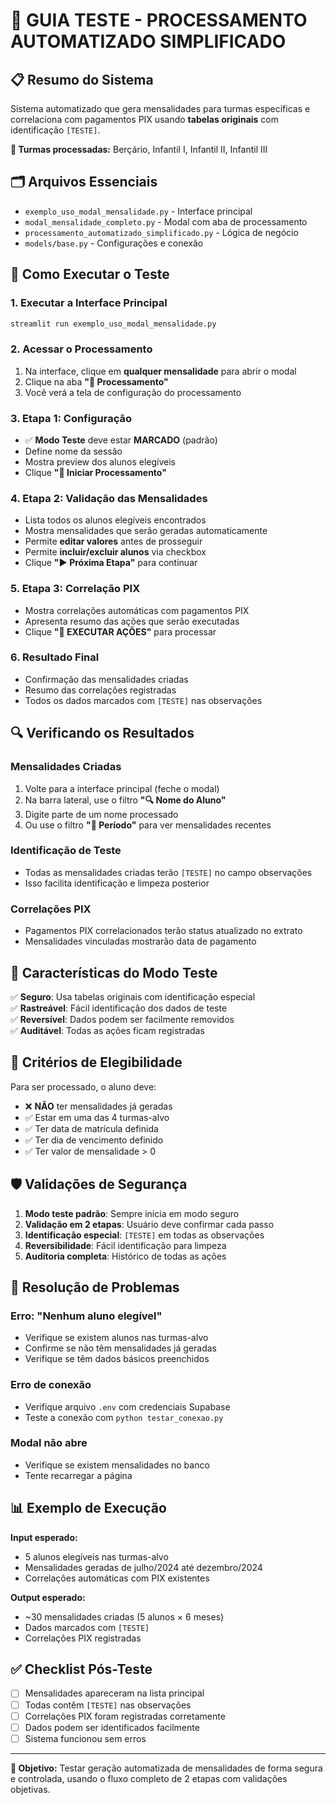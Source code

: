 # 🚀 GUIA TESTE - PROCESSAMENTO AUTOMATIZADO SIMPLIFICADO

## 📋 Resumo do Sistema

Sistema automatizado que gera mensalidades para turmas específicas e correlaciona com pagamentos PIX usando **tabelas originais** com identificação `[TESTE]`.

**🎯 Turmas processadas:** Berçário, Infantil I, Infantil II, Infantil III

## 🗂️ Arquivos Essenciais

- `exemplo_uso_modal_mensalidade.py` - Interface principal
- `modal_mensalidade_completo.py` - Modal com aba de processamento
- `processamento_automatizado_simplificado.py` - Lógica de negócio
- `models/base.py` - Configurações e conexão

## 🚀 Como Executar o Teste

### 1. **Executar a Interface Principal**
```bash
streamlit run exemplo_uso_modal_mensalidade.py
```

### 2. **Acessar o Processamento**
1. Na interface, clique em **qualquer mensalidade** para abrir o modal
2. Clique na aba **"🤖 Processamento"**
3. Você verá a tela de configuração do processamento

### 3. **Etapa 1: Configuração**
- ✅ **Modo Teste** deve estar **MARCADO** (padrão)
- Define nome da sessão
- Mostra preview dos alunos elegíveis
- Clique **"🚀 Iniciar Processamento"**

### 4. **Etapa 2: Validação das Mensalidades**
- Lista todos os alunos elegíveis encontrados
- Mostra mensalidades que serão geradas automaticamente
- Permite **editar valores** antes de prosseguir
- Permite **incluir/excluir alunos** via checkbox
- Clique **"▶️ Próxima Etapa"** para continuar

### 5. **Etapa 3: Correlação PIX**
- Mostra correlações automáticas com pagamentos PIX
- Apresenta resumo das ações que serão executadas
- Clique **"🚀 EXECUTAR AÇÕES"** para processar

### 6. **Resultado Final**
- Confirmação das mensalidades criadas
- Resumo das correlações registradas
- Todos os dados marcados com `[TESTE]` nas observações

## 🔍 Verificando os Resultados

### **Mensalidades Criadas**
1. Volte para a interface principal (feche o modal)
2. Na barra lateral, use o filtro **"🔍 Nome do Aluno"**
3. Digite parte de um nome processado
4. Ou use o filtro **"📅 Período"** para ver mensalidades recentes

### **Identificação de Teste**
- Todas as mensalidades criadas terão `[TESTE]` no campo observações
- Isso facilita identificação e limpeza posterior

### **Correlações PIX**
- Pagamentos PIX correlacionados terão status atualizado no extrato
- Mensalidades vinculadas mostrarão data de pagamento

## 🧪 Características do Modo Teste

✅ **Seguro**: Usa tabelas originais com identificação especial  
✅ **Rastreável**: Fácil identificação dos dados de teste  
✅ **Reversível**: Dados podem ser facilmente removidos  
✅ **Auditável**: Todas as ações ficam registradas  

## 🎯 Critérios de Elegibilidade

Para ser processado, o aluno deve:
- ❌ **NÃO** ter mensalidades já geradas
- ✅ Estar em uma das 4 turmas-alvo
- ✅ Ter data de matrícula definida
- ✅ Ter dia de vencimento definido  
- ✅ Ter valor de mensalidade > 0

## 🛡️ Validações de Segurança

1. **Modo teste padrão**: Sempre inicia em modo seguro
2. **Validação em 2 etapas**: Usuário deve confirmar cada passo
3. **Identificação especial**: `[TESTE]` em todas as observações
4. **Reversibilidade**: Fácil identificação para limpeza
5. **Auditoria completa**: Histórico de todas as ações

## 🔧 Resolução de Problemas

### **Erro: "Nenhum aluno elegível"**
- Verifique se existem alunos nas turmas-alvo
- Confirme se não têm mensalidades já geradas
- Verifique se têm dados básicos preenchidos

### **Erro de conexão**
- Verifique arquivo `.env` com credenciais Supabase
- Teste a conexão com `python testar_conexao.py`

### **Modal não abre**
- Verifique se existem mensalidades no banco
- Tente recarregar a página

## 📊 Exemplo de Execução

**Input esperado:**
- 5 alunos elegíveis nas turmas-alvo
- Mensalidades geradas de julho/2024 até dezembro/2024
- Correlações automáticas com PIX existentes

**Output esperado:**
- ~30 mensalidades criadas (5 alunos × 6 meses)
- Dados marcados com `[TESTE]`
- Correlações PIX registradas

## ✅ Checklist Pós-Teste

- [ ] Mensalidades apareceram na lista principal
- [ ] Todas contêm `[TESTE]` nas observações  
- [ ] Correlações PIX foram registradas corretamente
- [ ] Dados podem ser identificados facilmente
- [ ] Sistema funcionou sem erros

---

**🎯 Objetivo:** Testar geração automatizada de mensalidades de forma segura e controlada, usando o fluxo completo de 2 etapas com validações objetivas. 